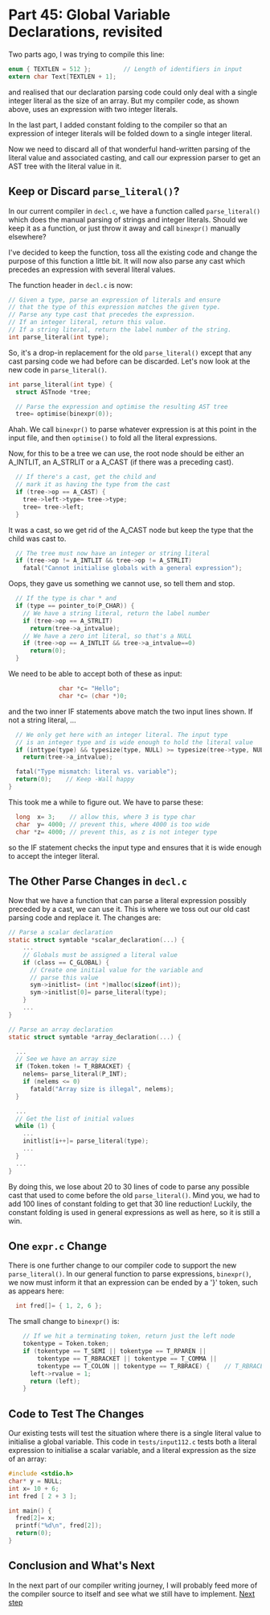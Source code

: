 # Part 45: Global Variable Declarations, revisited

Two parts ago, I was trying to compile this line:

```c
enum { TEXTLEN = 512 };         // Length of identifiers in input
extern char Text[TEXTLEN + 1];
```

and realised that our declaration parsing code could only deal with
a single integer literal as the size of an array. But my compiler
code, as shown above, uses an expression with two integer literals.

In the last part, I added constant folding to the compiler so that
an expression of integer literals will be folded down to a single
integer literal.

Now we need to discard all of that  wonderful hand-written parsing of
the literal value and associated casting, and call our expression
parser to get an AST tree with the literal value in it.

## Keep or Discard `parse_literal()`?

In our current compiler in `decl.c`, we have a function called
`parse_literal()` which does the manual parsing of strings and integer
literals. Should we keep it as a function, or just throw it away and
call `binexpr()` manually elsewhere?

I've decided to keep the function, toss all the existing code and
change the purpose of this function a little bit. It will now
also parse any cast which precedes an expression with several literal
values.

The function header in `decl.c` is now:

```c
// Given a type, parse an expression of literals and ensure
// that the type of this expression matches the given type.
// Parse any type cast that precedes the expression.
// If an integer literal, return this value.
// If a string literal, return the label number of the string.
int parse_literal(int type);
```

So, it's a drop-in replacement for the old `parse_literal()` except
that any cast parsing code we had before can be discarded. Let's now
look at the new code in `parse_literal()`.

```c
int parse_literal(int type) {
  struct ASTnode *tree;

  // Parse the expression and optimise the resulting AST tree
  tree= optimise(binexpr(0));
```

Ahah. We call `binexpr()` to parse whatever expression is at this point
in the input file, and then `optimise()` to fold all the literal expressions.

Now, for this to be a tree we can use, the root node should be either
an A_INTLIT, an A_STRLIT or a A_CAST (if there was a preceding cast).

```c
  // If there's a cast, get the child and
  // mark it as having the type from the cast
  if (tree->op == A_CAST) {
    tree->left->type= tree->type;
    tree= tree->left;
  }
```

It was a cast, so we get rid of the A_CAST node but keep the type
that the child was cast to.


```c
  // The tree must now have an integer or string literal
  if (tree->op != A_INTLIT && tree->op != A_STRLIT)
    fatal("Cannot initialise globals with a general expression");
```

Oops, they gave us something we cannot use, so tell them and stop.

```c
  // If the type is char * and
  if (type == pointer_to(P_CHAR)) {
    // We have a string literal, return the label number
    if (tree->op == A_STRLIT)
      return(tree->a_intvalue);
    // We have a zero int literal, so that's a NULL
    if (tree->op == A_INTLIT && tree->a_intvalue==0)
      return(0);
  }
```

We need to be able to accept both of these as input:

```c
              char *c= "Hello";
              char *c= (char *)0;
```

and the two inner IF statements above match the two input lines shown.
If not a string literal, ...

```c
  // We only get here with an integer literal. The input type
  // is an integer type and is wide enough to hold the literal value
  if (inttype(type) && typesize(type, NULL) >= typesize(tree->type, NULL))
    return(tree->a_intvalue);

  fatal("Type mismatch: literal vs. variable");
  return(0);    // Keep -Wall happy
}
```

This took me a while to figure out. We have to parse these:

```c
  long  x= 3;    // allow this, where 3 is type char
  char  y= 4000; // prevent this, where 4000 is too wide
  char *z= 4000; // prevent this, as z is not integer type
```

so the IF statement checks the input type and ensures that it is
wide enough to accept the integer literal.

## The Other Parse Changes in `decl.c`

Now that we have a function that can parse a literal expression
possibly preceded by a cast, we can use it. This is where we toss
out our old cast parsing code and replace it. The changes are:

```c
// Parse a scalar declaration
static struct symtable *scalar_declaration(...) {
    ...
    // Globals must be assigned a literal value
    if (class == C_GLOBAL) {
      // Create one initial value for the variable and
      // parse this value
      sym->initlist= (int *)malloc(sizeof(int));
      sym->initlist[0]= parse_literal(type);
    }
    ...
}

// Parse an array declaration
static struct symtable *array_declaration(...) {

  ...
  // See we have an array size
  if (Token.token != T_RBRACKET) {
    nelems= parse_literal(P_INT);
    if (nelems <= 0)
      fatald("Array size is illegal", nelems);
  }

  ...
  // Get the list of initial values
  while (1) {
    ...
    initlist[i++]= parse_literal(type);
    ...
  }
  ...
}
```

By doing this, we lose about 20 to 30 lines of code to parse any
possible cast that used to come before the old `parse_literal()`.
Mind you, we had to add 100 lines of constant folding to get that
30 line reduction! Luckily, the constant folding is used in general
expressions as well as here, so it is still a win.

## One `expr.c` Change

There is one further change to our compiler code to support the
new `parse_literal()`. In our general function to parse expressions,
`binexpr()`, we now must inform it that an expression can be ended
by a '}' token, such as appears here:

```c
  int fred[]= { 1, 2, 6 };
```

The small change to `binexpr()` is:

```c
    // If we hit a terminating token, return just the left node
    tokentype = Token.token;
    if (tokentype == T_SEMI || tokentype == T_RPAREN ||
        tokentype == T_RBRACKET || tokentype == T_COMMA ||
        tokentype == T_COLON || tokentype == T_RBRACE) {    // T_RBRACE is new
      left->rvalue = 1;
      return (left);
    }
```

## Code to Test The Changes

Our existing tests will test the situation where there is a single literal
value to initialise a global variable. This code in `tests/input112.c`
tests both a literal expression to initialise a scalar variable, and
a literal expression as the size of an array:

```c
#include <stdio.h>
char* y = NULL;
int x= 10 + 6;
int fred [ 2 + 3 ];

int main() {
  fred[2]= x;
  printf("%d\n", fred[2]);
  return(0);
}
```

## Conclusion and What's Next

In the next part of our compiler writing journey, I will probably feed
more of the compiler source to itself and see what we still have to
implement. [Next step](46_Void_Functions.md)
